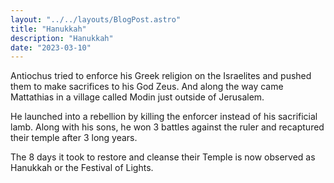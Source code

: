 ```yaml
---
layout: "../../layouts/BlogPost.astro"
title: "Hanukkah"
description: "Hanukkah"
date: "2023-03-10"
---
```


Antiochus tried to enforce his Greek religion on the Israelites and pushed them to make sacrifices to his God Zeus. And along the way came Mattathias in a village called Modin just outside of Jerusalem. 


He launched into a rebellion by killing the enforcer instead of his sacrificial lamb. Along with his sons, he won 3 battles against the ruler and recaptured their temple after 3 long years. 


The 8 days it took to restore and cleanse their Temple is now observed as Hanukkah or the Festival of Lights.
